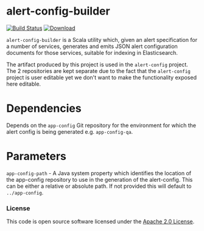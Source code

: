 
# alert-config-builder

[![Build Status](https://travis-ci.org/hmrc/alert-config-builder.svg?branch=master)](https://travis-ci.org/hmrc/alert-config-builder) [ ![Download](https://api.bintray.com/packages/hmrc/releases/alert-config-builder/images/download.svg) ](https://bintray.com/hmrc/releases/alert-config-builder/_latestVersion)

`alert-config-builder` is a Scala utility which, given an alert specification for a number of services, generates and emits JSON alert configuration documents for those services, suitable for indexing in Elasticsearch.

The artifact produced by this project is used in the `alert-config` project. The 2 repositories are kept separate due to the fact that the `alert-config` project is user editable yet we don't want to make the functionality exposed here editable.

# Dependencies

Depends on the `app-config` Git repository for the environment for which the alert config is being generated e.g. `app-config-qa`.

# Parameters

`app-config-path` - A Java system property which identifies the location of the app-config repository to use in the generation of the alert-config. This can be either a relative or absolute path. If not provided this will default to `../app-config`.

### License

This code is open source software licensed under the [Apache 2.0 License]("http://www.apache.org/licenses/LICENSE-2.0.html").
